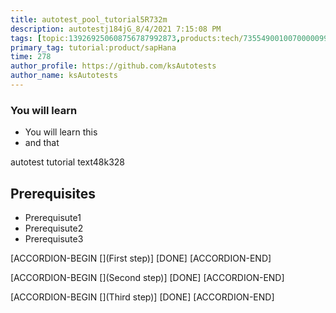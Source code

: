 ```yaml
---
title: autotest_pool_tutorial5R732m
description: autotestj184jG_8/4/2021 7:15:08 PM
tags: [topic:139269250608756787992873,products:tech/73554900100700000996,tutorial:experience/advanced]
primary_tag: tutorial:product/sapHana
time: 278
author_profile: https://github.com/ksAutotests
author_name: ksAutotests
---
```

### You will learn
- You will learn this
- and that

autotest tutorial text48k328

## Prerequisites
- Prerequisute1
- Prerequisute2
- Prerequisute3

[ACCORDION-BEGIN [](First step)]
[DONE]
[ACCORDION-END]

[ACCORDION-BEGIN [](Second step)]
[DONE]
[ACCORDION-END]

[ACCORDION-BEGIN [](Third step)]
[DONE]
[ACCORDION-END]

